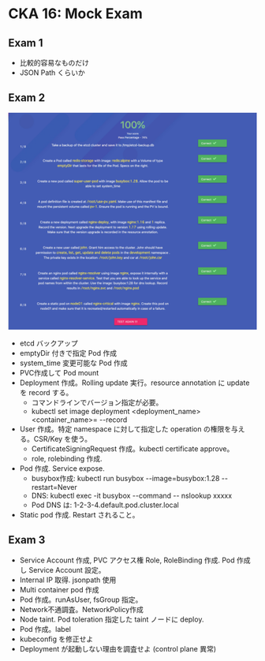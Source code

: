 # CKA 16: Mock Exam

## Exam 1

* 比較的容易なものだけ
* JSON Path くらいか

## Exam 2

![Mock Exam 2](./MockExam2.png)

* etcd バックアップ
* emptyDir 付きで指定 Pod 作成
* system_time 変更可能な Pod 作成
* PVC作成して Pod mount
* Deployment 作成。Rolling update 実行。resource annotation に update を record する。
    * コマンドラインでバージョン指定が必要。
    * kubectl set image deployment <deployment_name> <container_name>=<image> --record
* User 作成。特定 namespace に対して指定した operation の権限を与える。CSR/Key を使う。
    * CertificateSigningRequest 作成。kubectl certificate approve。
    * role, rolebinding 作成.
* Pod 作成. Service expose.
    * busybox作成: kubectl run busybox --image=busybox:1.28 --restart=Never
    * DNS: kubectl exec -it busybox --command -- nslookup xxxxx
    * Pod DNS は: 1-2-3-4.default.pod.cluster.local
* Static pod 作成. Restart されること。

## Exam 3

* Service Account 作成, PVC アクセス権 Role, RoleBinding 作成. Pod 作成し Service Account 設定。
* Internal IP 取得. jsonpath 使用
* Multi container pod 作成
* Pod 作成。runAsUser, fsGroup 指定。
* Network不通調査。NetworkPolicy作成
* Node taint. Pod toleration 指定した taint ノードに deploy.
* Pod 作成。label
* kubeconfig を修正せよ
* Deployment が起動しない理由を調査せよ (control plane 異常)
